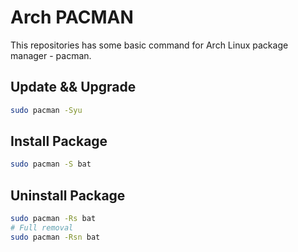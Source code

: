 # Arch PACMAN

This repositories has some basic command for Arch Linux package manager - pacman.

## Update && Upgrade

```bash
sudo pacman -Syu
```

## Install Package

```bash
sudo pacman -S bat
```

## Uninstall Package

```bash
sudo pacman -Rs bat
# Full removal
sudo pacman -Rsn bat
```
